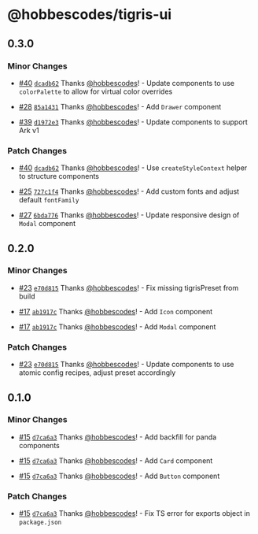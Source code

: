 # @hobbescodes/tigris-ui

## 0.3.0

### Minor Changes

- [#40](https://github.com/hobbescodes/tigris-ui/pull/40) [`dcadb62`](https://github.com/hobbescodes/tigris-ui/commit/dcadb62426d449946fa4411f307b6745c7035020) Thanks [@hobbescodes](https://github.com/hobbescodes)! - Update components to use `colorPalette` to allow for virtual color overrides

- [#28](https://github.com/hobbescodes/tigris-ui/pull/28) [`85a1431`](https://github.com/hobbescodes/tigris-ui/commit/85a1431a003445c8f26af7244bd0acefac408e2f) Thanks [@hobbescodes](https://github.com/hobbescodes)! - Add `Drawer` component

- [#39](https://github.com/hobbescodes/tigris-ui/pull/39) [`d1972e3`](https://github.com/hobbescodes/tigris-ui/commit/d1972e3a6f461465e617e36de951b30c9204343c) Thanks [@hobbescodes](https://github.com/hobbescodes)! - Update components to support Ark v1

### Patch Changes

- [#40](https://github.com/hobbescodes/tigris-ui/pull/40) [`dcadb62`](https://github.com/hobbescodes/tigris-ui/commit/dcadb62426d449946fa4411f307b6745c7035020) Thanks [@hobbescodes](https://github.com/hobbescodes)! - Use `createStyleContext` helper to structure components

- [#25](https://github.com/hobbescodes/tigris-ui/pull/25) [`727c1f4`](https://github.com/hobbescodes/tigris-ui/commit/727c1f496965c4830e753db427b2776dc6d50605) Thanks [@hobbescodes](https://github.com/hobbescodes)! - Add custom fonts and adjust default `fontFamily`

- [#27](https://github.com/hobbescodes/tigris-ui/pull/27) [`6bda776`](https://github.com/hobbescodes/tigris-ui/commit/6bda77635d6b00db95f2fe22b41272d9f08cdc7f) Thanks [@hobbescodes](https://github.com/hobbescodes)! - Update responsive design of `Modal` component

## 0.2.0

### Minor Changes

- [#23](https://github.com/hobbescodes/tigris-ui/pull/23) [`e70d815`](https://github.com/hobbescodes/tigris-ui/commit/e70d8152fd1fdcdb76447f5253ae1e5a4d11d147) Thanks [@hobbescodes](https://github.com/hobbescodes)! - Fix missing tigrisPreset from build

- [#17](https://github.com/hobbescodes/tigris-ui/pull/17) [`ab1917c`](https://github.com/hobbescodes/tigris-ui/commit/ab1917c00eb0c35357e653821f081e67985ac811) Thanks [@hobbescodes](https://github.com/hobbescodes)! - Add `Icon` component

- [#17](https://github.com/hobbescodes/tigris-ui/pull/17) [`ab1917c`](https://github.com/hobbescodes/tigris-ui/commit/ab1917c00eb0c35357e653821f081e67985ac811) Thanks [@hobbescodes](https://github.com/hobbescodes)! - Add `Modal` component

### Patch Changes

- [#23](https://github.com/hobbescodes/tigris-ui/pull/23) [`e70d815`](https://github.com/hobbescodes/tigris-ui/commit/e70d8152fd1fdcdb76447f5253ae1e5a4d11d147) Thanks [@hobbescodes](https://github.com/hobbescodes)! - Update components to use atomic config recipes, adjust preset accordingly

## 0.1.0

### Minor Changes

- [#15](https://github.com/hobbescodes/tigris-ui/pull/15) [`d7ca6a3`](https://github.com/hobbescodes/tigris-ui/commit/d7ca6a367f9e6cda7a764fd67eea8535ab1da9e7) Thanks [@hobbescodes](https://github.com/hobbescodes)! - Add backfill for panda components

- [#15](https://github.com/hobbescodes/tigris-ui/pull/15) [`d7ca6a3`](https://github.com/hobbescodes/tigris-ui/commit/d7ca6a367f9e6cda7a764fd67eea8535ab1da9e7) Thanks [@hobbescodes](https://github.com/hobbescodes)! - Add `Card` component

- [#15](https://github.com/hobbescodes/tigris-ui/pull/15) [`d7ca6a3`](https://github.com/hobbescodes/tigris-ui/commit/d7ca6a367f9e6cda7a764fd67eea8535ab1da9e7) Thanks [@hobbescodes](https://github.com/hobbescodes)! - Add `Button` component

### Patch Changes

- [#15](https://github.com/hobbescodes/tigris-ui/pull/15) [`d7ca6a3`](https://github.com/hobbescodes/tigris-ui/commit/d7ca6a367f9e6cda7a764fd67eea8535ab1da9e7) Thanks [@hobbescodes](https://github.com/hobbescodes)! - Fix TS error for exports object in `package.json`
